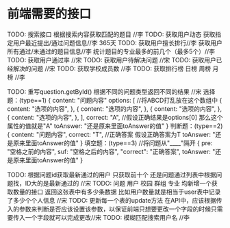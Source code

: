# 前端需要的接口

TODO: 搜索接口 根据搜索内容获取匹配的题目  //李
TODO: 获取用户动态  获取指定用户最近提出/通过问题信息//李   365天
TODO: 获取用户擅长排行//李    获取用户所有通过/未通过的题目信息//李   统计题目的专业最多的前几个（最多5个）//李
TODO: 获取用户通过率         //宋
TODO: 获取用户待解决问题     //宋
TODO: 获取用户已经解决的问题 //宋
TODO: 获取学校成员数        //李
TODO: 获取排行榜 日榜 周榜 月榜  //李

TODO: 重写question.getById() 根据不同的问题类型返回不同的结果  //宋
选择题：(type==1)
{
    content: "问题内容"
    options: [  //将ABCD打乱放在这个数组中
        {
            content: "选项的内容",
          },
          {
            content: "选项的内容",
          },
          {
            content: "选项的内容",
          },
          {
            content: "选项的内容",
          },
    ],
    correct: "A", //假设正确结果是options[0] 那么这个属性的值就是"A" 
    toAnswer: "还是原来里面toAnswer的值"
}
判断题：(type==2)
{
    content: "问题内容",
    correct: "T", //正确答案  假设正确答案为T
    toAnswer: "还是原来里面toAnswer的值"
}
填空题：(type==3)
//将问题从"____"隔开
{
    pre: "空格之前的内容",
    suf: "空格之后的内容",
    "correct": "正确答案",
    toAnswer: "还是原来里面toAnswer的值"
}

TODO: 根据问题id获取最新通过的用户 只获取前十个  还是问题通过列表中根据问题找，ID大的是最新通过的       //宋
TODO: 问题 用户 校园 群组 专业 均新增一个获取数量的接口 返回这张表中有多少条数据  比如用户数量就是相当于user表中记录了多少个个人信息    //宋
TODO: 更新每一个表的update方法  在API中，应该根据传入的参数来判断是否应该设置该参数，以保证前端只想要更改一个字段的时候只需要传入一个字段就可以完成更改//宋
TODO: 模糊匹配搜索用户名    //李